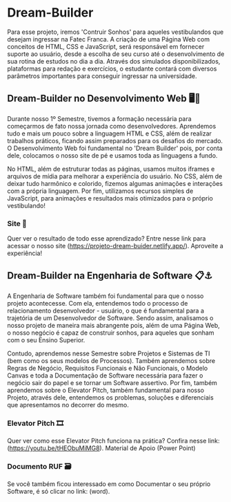 # Dream-Builder
Para esse projeto, iremos 'Contruir Sonhos' para aqueles vestibulandos que desejam ingressar na Fatec Franca. A criação de uma Página Web com conceitos de HTML, CSS e JavaScript, será responsável em fornecer suporte ao usuário, desde a escolha de seu curso até o desenvolvimento de sua rotina de estudos no dia a dia. Através dos simulados disponibilizados, plataformas para redação e exercícios, o estudante contará com diversos parâmetros importantes para conseguir ingressar na universidade.



## Dream-Builder no Desenvolvimento Web 🖥️📂
Durante nosso 1º Semestre, tivemos a formação necessária para começarmos de fato nossa jornada como desenvolvedores. Aprendemos tudo e mais um pouco sobre a linguagem HTML e CSS, além de realizar trabalhos práticos, ficando assim preparados para os desafios do mercado. 
O Desenvolvimento Web foi fundamental no 'Dream Builder' pois, por conta dele, colocamos o nosso site de pé e usamos toda as linguagens a fundo. 

No HTML, além de estruturar todas as páginas, usamos muitos iframes e arquivos de mídia para melhorar a experiência do usuário. 
No CSS, além de deixar tudo harmônico e colorido, fizemos algumas animações e interações com a própria linguagem. 
Por fim, utilizamos recursos simples de JavaScript, para animações e resultados mais otimizados para o próprio vestibulando!

### Site 🚀
Quer ver o resultado de todo esse aprendizado? Entre nesse link para acessar o nosso site (https://projeto-dream-buider.netlify.app/). Aproveite a experiência!



## Dream-Builder na Engenharia de Software 📋⚓
A Engenharia de Software também foi fundamental para que o nosso projeto acontecesse. Com ela, entendemos todo o processo de relacionamento desenvolvedor - usuário, o que é fundamental para a trajetória de um Desenvolvedor de Software. 
Sendo assim, analisamos o nosso projeto de maneira mais abrangente pois, além de uma Página Web, o  nosso negócio é capaz de construir sonhos, para aqueles que sonham com o seu Ensino Superior.

Contudo, aprendemos nesse Semestre sobre Projetos e Sistemas de TI (bem como os seus modelos de Processos). Também aprendemos sobre Regras de Negócio, Requisitos Funcionais e Não Funcionais, o Modelo Canvas e toda a Documentação de Software necessária para fazer o negócio sair do papel e se tornar um Software assertivo. Por fim, também aprendemos sobre o Elevator Pitch, também fundamental para nosso Projeto, através dele, entendemos os problemas, soluções e diferenciais que apresentamos no decorrer do mesmo.

### Elevator Pitch 🎞️
Quer ver como esse Elevator Pitch funciona na prática? Confira nesse link: (https://youtu.be/tHEObuMiMG8).
Material de Apoio (Power Point)

### Documento RUF 🗃️
Se você também ficou interessado em como Documentar o seu próprio Software, é só clicar no link: (word).
